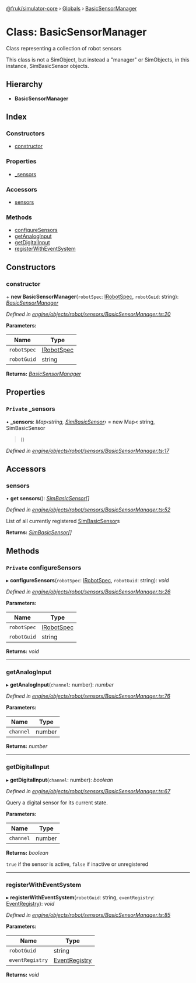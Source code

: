 [@fruk/simulator-core](../README.md) › [Globals](../globals.md) › [BasicSensorManager](basicsensormanager.md)

# Class: BasicSensorManager

Class representing a collection of robot sensors

This class is not a SimObject, but instead a "manager" or SimObjects,
in this instance, SimBasicSensor objects.

## Hierarchy

* **BasicSensorManager**

## Index

### Constructors

* [constructor](basicsensormanager.md#constructor)

### Properties

* [_sensors](basicsensormanager.md#private-_sensors)

### Accessors

* [sensors](basicsensormanager.md#sensors)

### Methods

* [configureSensors](basicsensormanager.md#private-configuresensors)
* [getAnalogInput](basicsensormanager.md#getanaloginput)
* [getDigitalInput](basicsensormanager.md#getdigitalinput)
* [registerWithEventSystem](basicsensormanager.md#registerwitheventsystem)

## Constructors

###  constructor

\+ **new BasicSensorManager**(`robotSpec`: [IRobotSpec](../interfaces/irobotspec.md), `robotGuid`: string): *[BasicSensorManager](basicsensormanager.md)*

*Defined in [engine/objects/robot/sensors/BasicSensorManager.ts:20](https://github.com/FRUK-Simulator/SimulatorCore/blob/cdc4cfb/src/engine/objects/robot/sensors/BasicSensorManager.ts#L20)*

**Parameters:**

Name | Type |
------ | ------ |
`robotSpec` | [IRobotSpec](../interfaces/irobotspec.md) |
`robotGuid` | string |

**Returns:** *[BasicSensorManager](basicsensormanager.md)*

## Properties

### `Private` _sensors

• **_sensors**: *Map‹string, [SimBasicSensor](simbasicsensor.md)›* = new Map<
    string,
    SimBasicSensor
  >()

*Defined in [engine/objects/robot/sensors/BasicSensorManager.ts:17](https://github.com/FRUK-Simulator/SimulatorCore/blob/cdc4cfb/src/engine/objects/robot/sensors/BasicSensorManager.ts#L17)*

## Accessors

###  sensors

• **get sensors**(): *[SimBasicSensor](simbasicsensor.md)[]*

*Defined in [engine/objects/robot/sensors/BasicSensorManager.ts:52](https://github.com/FRUK-Simulator/SimulatorCore/blob/cdc4cfb/src/engine/objects/robot/sensors/BasicSensorManager.ts#L52)*

List of all currently registered [SimBasicSensor](simbasicsensor.md)s

**Returns:** *[SimBasicSensor](simbasicsensor.md)[]*

## Methods

### `Private` configureSensors

▸ **configureSensors**(`robotSpec`: [IRobotSpec](../interfaces/irobotspec.md), `robotGuid`: string): *void*

*Defined in [engine/objects/robot/sensors/BasicSensorManager.ts:26](https://github.com/FRUK-Simulator/SimulatorCore/blob/cdc4cfb/src/engine/objects/robot/sensors/BasicSensorManager.ts#L26)*

**Parameters:**

Name | Type |
------ | ------ |
`robotSpec` | [IRobotSpec](../interfaces/irobotspec.md) |
`robotGuid` | string |

**Returns:** *void*

___

###  getAnalogInput

▸ **getAnalogInput**(`channel`: number): *number*

*Defined in [engine/objects/robot/sensors/BasicSensorManager.ts:76](https://github.com/FRUK-Simulator/SimulatorCore/blob/cdc4cfb/src/engine/objects/robot/sensors/BasicSensorManager.ts#L76)*

**Parameters:**

Name | Type |
------ | ------ |
`channel` | number |

**Returns:** *number*

___

###  getDigitalInput

▸ **getDigitalInput**(`channel`: number): *boolean*

*Defined in [engine/objects/robot/sensors/BasicSensorManager.ts:67](https://github.com/FRUK-Simulator/SimulatorCore/blob/cdc4cfb/src/engine/objects/robot/sensors/BasicSensorManager.ts#L67)*

Query a digital sensor for its current state.

**Parameters:**

Name | Type |
------ | ------ |
`channel` | number |

**Returns:** *boolean*

`true` if the sensor is active, `false` if inactive or unregistered

___

###  registerWithEventSystem

▸ **registerWithEventSystem**(`robotGuid`: string, `eventRegistry`: [EventRegistry](eventregistry.md)): *void*

*Defined in [engine/objects/robot/sensors/BasicSensorManager.ts:85](https://github.com/FRUK-Simulator/SimulatorCore/blob/cdc4cfb/src/engine/objects/robot/sensors/BasicSensorManager.ts#L85)*

**Parameters:**

Name | Type |
------ | ------ |
`robotGuid` | string |
`eventRegistry` | [EventRegistry](eventregistry.md) |

**Returns:** *void*
